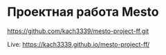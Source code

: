 # Проектная работа Mesto
https://github.com/kach3339/mesto-project-ff.git


Live: https://kach3339.github.io/mesto-project-ff/